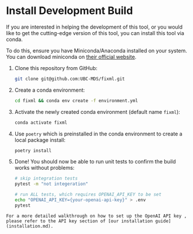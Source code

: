 # Install Development Build

If you are interested in helping the development of this tool, or you would like
to get the cutting-edge version of this tool, you can install this tool via
conda.

To do this, ensure you have Miniconda/Anaconda installed on your system. You can
download miniconda
on [their official website](https://docs.anaconda.com/miniconda/).


1. Clone this repository from GitHub:
   ```bash
   git clone git@github.com:UBC-MDS/fixml.git
   ```

2. Create a conda environment:

    ```bash
    cd fixml && conda env create -f environment.yml
    ```

3. Activate the newly created conda environment (default name `fixml`):

    ```bash
    conda activate fixml
    ```

4. Use `poetry` which is preinstalled in the conda environment to create a local package install:

    ```bash
    poetry install
    ```

5. Done! You should now be able to run unit tests to confirm the build works 
   without problems:
    ```bash
    # skip integration tests
    pytest -m "not integeration"

    # run ALL tests, which requires OPENAI_API_KEY to be set
    echo "OPENAI_API_KEY={your-openai-api-key}" > .env
    pytest
    ```
   
```{note}
For a more detailed walkthrough on how to set up the OpenAI API key , please refer to the API key section of [our installation guide](installation.md).
```